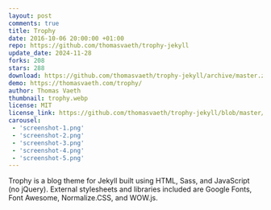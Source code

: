 ```yaml
---
layout: post
comments: true
title: Trophy
date: 2016-10-06 20:00:00 +01:00
repo: https://github.com/thomasvaeth/trophy-jekyll
update_date: 2024-11-28
forks: 208
stars: 288
download: https://github.com/thomasvaeth/trophy-jekyll/archive/master.zip
demo: https://thomasvaeth.com/trophy/
author: Thomas Vaeth
thumbnail: trophy.webp
license: MIT
license_link: https://github.com/thomasvaeth/trophy-jekyll/blob/master/LICENSE.txt
carousel:
 - 'screenshot-1.png'
 - 'screenshot-2.png'
 - 'screenshot-3.png'
 - 'screenshot-4.png'
 - 'screenshot-5.png'
---
```


Trophy is a blog theme for Jekyll built using HTML, Sass, and JavaScript (no jQuery). External stylesheets and libraries included are Google Fonts, Font Awesome, Normalize.CSS, and WOW.js.
